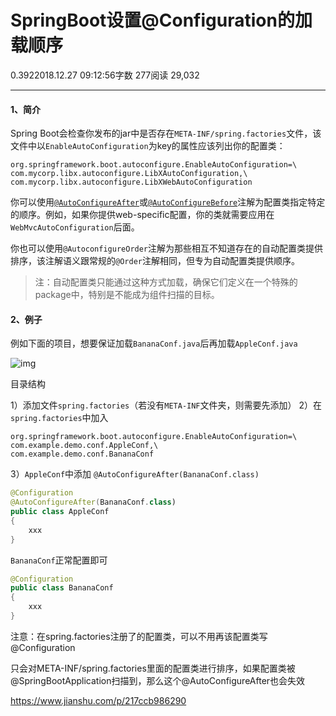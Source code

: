 # SpringBoot设置@Configuration的加载顺序

0.3922018.12.27 09:12:56字数 277阅读 29,032

------

#### 1、简介

Spring Boot会检查你发布的jar中是否存在`META-INF/spring.factories`文件，该文件中以`EnableAutoConfiguration`为key的属性应该列出你的配置类：

```undefined
org.springframework.boot.autoconfigure.EnableAutoConfiguration=\
com.mycorp.libx.autoconfigure.LibXAutoConfiguration,\
com.mycorp.libx.autoconfigure.LibXWebAutoConfiguration
```

你可以使用[`@AutoConfigureAfter`](http://github.com/spring-projects/spring-boot/tree/master/spring-boot-autoconfigure/src/main/java/org/springframework/boot/autoconfigure/AutoConfigureAfter.java)或[`@AutoConfigureBefore`](http://github.com/spring-projects/spring-boot/tree/master/spring-boot-autoconfigure/src/main/java/org/springframework/boot/autoconfigure/AutoConfigureBefore.java)注解为配置类指定特定的顺序。例如，如果你提供web-specific配置，你的类就需要应用在`WebMvcAutoConfiguration`后面。

你也可以使用`@AutoconfigureOrder`注解为那些相互不知道存在的自动配置类提供排序，该注解语义跟常规的`@Order`注解相同，但专为自动配置类提供顺序。

> 注：自动配置类只能通过这种方式加载，确保它们定义在一个特殊的package中，特别是不能成为组件扫描的目标。

#### 2、例子

例如下面的项目，想要保证加载`BananaConf.java`后再加载`AppleConf.java`

![img](https://upload-images.jianshu.io/upload_images/7378160-7dbab31c3d909ab6.png?imageMogr2/auto-orient/strip|imageView2/2/w/234/format/webp)

目录结构


1）添加文件`spring.factories`（若没有`META-INF`文件夹，则需要先添加）
2）在`spring.factories`中加入





```undefined
org.springframework.boot.autoconfigure.EnableAutoConfiguration=\
com.example.demo.conf.AppleConf,\
com.example.demo.conf.BananaConf
```

3）`AppleConf`中添加 `@AutoConfigureAfter(BananaConf.class)`



```kotlin
@Configuration
@AutoConfigureAfter(BananaConf.class)
public class AppleConf
{
    xxx
}
```

`BananaConf`正常配置即可



```java
@Configuration
public class BananaConf
{
    xxx
}
```

注意：在spring.factories注册了的配置类，可以不用再该配置类写@Configuration



只会对META-INF/spring.factories里面的配置类进行排序，如果配置类被@SpringBootApplication扫描到，那么这个@AutoConfigureAfter也会失效



https://www.jianshu.com/p/217ccb986290